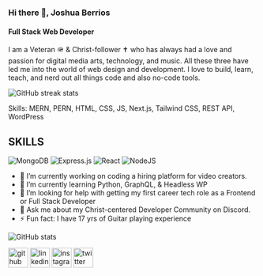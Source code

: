 ### Hi there 👋, Joshua Berrios
#### Full Stack Web Developer
I am a Veteran 🪖  & Christ-follower ✝️  who has always had a love and passion for digital media arts, technology, and music. All these three have led me into the world of web design and development. I love to build, learn, teach, and nerd out all things code and also no-code tools.

![GitHub streak stats](https://github-readme-streak-stats.herokuapp.com/?user=JoshuaB94)  

Skills: MERN, PERN, HTML, CSS, JS, Next.js, Tailwind CSS, REST API, WordPress

## SKILLS
![MongoDB](https://img.shields.io/badge/MongoDB-%234ea94b.svg?style=for-the-badge&logo=mongodb&logoColor=white) ![Express.js](https://img.shields.io/badge/express.js-%23404d59.svg?style=for-the-badge&logo=express&logoColor=%2361DAFB) ![React](https://img.shields.io/badge/react-%2320232a.svg?style=for-the-badge&logo=react&logoColor=%2361DAFB) ![NodeJS](https://img.shields.io/badge/node.js-6DA55F?style=for-the-badge&logo=node.js&logoColor=white)

- 🔭 I’m currently working on coding a hiring platform for video creators. 
- 🌱 I’m currently learning Python, GraphQL, & Headless WP 
- 🤔 I’m looking for help with getting my first career tech role as a Frontend or Full Stack Developer 
- 💬 Ask me about my Christ-centered Developer Community on Discord. 
- ⚡ Fun fact: I have 17 yrs of Guitar playing experience 

![GitHub stats](https://github-readme-stats.vercel.app/api?username=JoshuaB94&show_icons=true)  

[<img src='https://cdn.jsdelivr.net/npm/simple-icons@3.0.1/icons/github.svg' alt='github' height='40'>](https://github.com/JoshuaB94)  [<img src='https://cdn.jsdelivr.net/npm/simple-icons@3.0.1/icons/linkedin.svg' alt='linkedin' height='40'>](https://www.linkedin.com/in/joshuaberrios/)  [<img src='https://cdn.jsdelivr.net/npm/simple-icons@3.0.1/icons/instagram.svg' alt='instagram' height='40'>](https://www.instagram.com/jberriosvisuals/)  [<img src='https://cdn.jsdelivr.net/npm/simple-icons@3.0.1/icons/twitter.svg' alt='twitter' height='40'>](https://twitter.com/ixoyedesign)  

